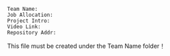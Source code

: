```
Team Name:
Job Allocation:
Project Intro:
Video Link:
Repository Addr:
```

This file must be created under the Team Name folder！